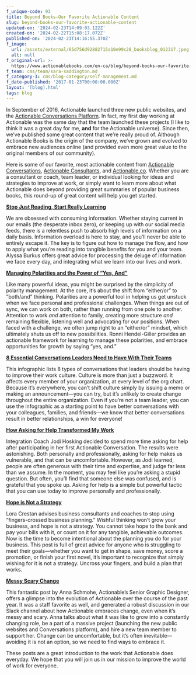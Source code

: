 ```yaml
---
f_unique-code: 93
title: Beyond Books—Our Favorite Actionable Content
slug: beyond-books-our-favorite-actionable-content
updated-on: '2024-02-23T14:09:03.122Z'
created-on: '2024-02-22T15:08:17.072Z'
published-on: '2024-02-23T14:16:55.370Z'
f_image:
  url: /assets/external/65d756d92882715a10e99c28_booksblog_012317.jpeg
  alt: null
f_original-url: >-
  https://www.actionablebooks.com/en-ca/blog/beyond-books-our-favorite-actionable-content/
f_team: cms/team/sara-saddington.md
f_category-3: cms/blog-category/self-management.md
f_date-published: '2017-01-23T00:00:00.000Z'
layout: '[blog].html'
tags: blog
---
```


In September of 2016, Actionable launched three new public websites, and the [Actionable Conversations Platform](https://actionable.co/). In fact, my first day working at Actionable was the same day that the team launched these projects (I like to think it was a great day for me, **and** for the Actionable universe). Since then, we’ve published some great content that we’re really proud of. Although Actionable Books is the origin of the company, we’ve grown and evolved to embrace new audiences online (and provided even more great value to the original members of our community).

Here is some of our favorite, most actionable content from [Actionable Conversations](https://actionable.co/thoughts/), [Actionable Consultants](https://consultants.actionable.co/thoughts/), and [Actionable.co](https://actionable.co/thoughts/). Whether you are a consultant or coach, team leader, or individual looking for ideas and strategies to improve at work, or simply want to learn more about what Actionable does beyond providing great summaries of popular business books, this round-up of great content will help you get started.

[**Stop Just Reading, Start Really Learning**](https://actionable.co/thoughts/2016/10/stop-just-reading-start-really-learning/)

We are obsessed with consuming information. Whether staying current in our emails (the desperate inbox zero), or keeping up with our social media feeds, there is a relentless push to absorb high levels of information on a daily basis. Information overload is here to stay, and you’ll never be able to entirely escape it. The key is to figure out how to manage the flow, and how to apply what you’re reading into tangible benefits for you and your team. Alyssa Burkus offers great advice for processing the deluge of information we face every day, and integrating what we learn into our lives and work.

[**Managing Polarities and the Power of “Yes, And”**](https://actionable.co/thoughts/2016/10/managing-polarities-power-yes/)

Like many powerful ideas, you might be surprised by the simplicity of polarity management. At the core, it’s about the shift from “either/or” to “both/and” thinking. Polarities are a powerful tool in helping us get unstuck when we face personal and professional challenges. When things are out of sync, we can work on both, rather than running from one pole to another. Attention to work _and_ attention to family, creating more structure _and_ remaining flexible, listening well and advocating for our positions. When faced with a challenge, we often jump right to an “either/or” mindset, which ultimately shuts us off to new possibilities. Ronni Hendel-Giller provides an actionable framework for learning to manage these polarities, and embrace opportunities for growth by saying “yes, and.”

[**8 Essential Conversations Leaders Need to Have With Their Teams**](https://actionable.co/thoughts/2016/11/8-essential-conversations-leaders-need-teams/)

This infographic lists 8 types of conversations that leaders should be having to improve their work culture. Culture is more than just a buzzword. It affects every member of your organization, at every level of the org chart. Because it’s everywhere, you can’t shift culture simply by issuing a memo or making an announcement—you can try, but it’s unlikely to create change throughout the entire organization. Even if you’re not a team leader, you can use the infographic as a starting point to have better conversations with your colleagues, families, and friends—we know that better conversations result in better relationships, a win for everyone!

[**How Asking for Help Transformed My Work**](https://consultants.actionable.co/thoughts/2016/11/asking-help-transformed-work/)

Integration Coach Jodi Hosking decided to spend more time asking for help after participating in her first Actionable Conversation. The results were astonishing. Both personally and professionally, asking for help makes us vulnerable, and that can be uncomfortable. However, as Jodi learned, people are often generous with their time and expertise, and judge far less than we assume. In the moment, you may feel like you’re asking a stupid question. But often, you’ll find that someone else was confused, and is grateful that you spoke up. Asking for help is a simple but powerful tactic that you can use today to improve personally and professionally.

[**Hope is Not a Strategy**](https://consultants.actionable.co/thoughts/2016/11/hope-not-strategy/)

Lora Crestan advises business consultants and coaches to stop using “fingers-crossed business planning.” Wishful thinking won’t grow your business, and hope is not a strategy. You cannot take hope to the bank and pay your bills with it, or count on it for any tangible, achievable outcomes. Now is the time to become intentional about the planning you do for your business. This post is full of great advice for anyone who is struggling to meet their goals—whether you want to get in shape, save money, score a promotion, or finish your first novel, it’s important to recognize that simply wishing for it is not a strategy. Uncross your fingers, and build a plan that works.

[**Messy Scary Change**](https://actionable.co/thoughts/life-at-actionable/2016/10/messy-scary-change/)

This fantastic post by Anna Schmohe, Actionable’s Senior Graphic Designer, offers a glimpse into the evolution of Actionable over the course of the past year. It was a staff favorite as well, and generated a robust discussion in our Slack channel about how Actionable embraces change, even when it’s messy and scary. Anna talks about what it was like to grow into a constantly changing role, be a part of a massive project (launching the new public websites and Conversations platform), and hire a new team member to support her. Change can be uncomfortable, but it’s often inevitable—avoiding it is not an option, so we need to find ways to embrace it.

These posts are a great introduction to the work that Actionable does everyday. We hope that you will join us in our mission to improve the world of work for everyone.
